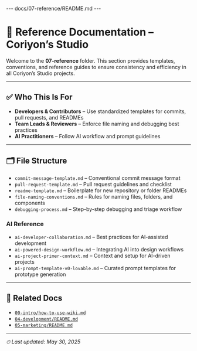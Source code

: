 --- docs/07-reference/README.md ---
# 📘 Reference Documentation – Coriyon’s Studio

Welcome to the **07-reference** folder. This section provides templates, conventions, and reference guides to ensure consistency and efficiency in all Coriyon’s Studio projects.

---

## ✅ Who This Is For

* **Developers & Contributors** – Use standardized templates for commits, pull requests, and READMEs  
* **Team Leads & Reviewers** – Enforce file naming and debugging best practices  
* **AI Practitioners** – Follow AI workflow and prompt guidelines  

---

## 🗂 File Structure

- `commit-message-template.md`       – Conventional commit message format  
- `pull-request-template.md`         – Pull request guidelines and checklist  
- `readme-template.md`               – Boilerplate for new repository or folder READMEs  
- `file-naming-conventions.md`       – Rules for naming files, folders, and components  
- `debugging-process.md`             – Step-by-step debugging and triage workflow  

### AI Reference

- `ai-developer-collaboration.md`    – Best practices for AI-assisted development  
- `ai-powered-design-workflow.md`    – Integrating AI into design workflows  
- `ai-project-primer-context.md`     – Context and setup for AI-driven projects  
- `ai-prompt-template-v0-lovable.md` – Curated prompt templates for prototype generation  

---

## 🔗 Related Docs

* [`00-intro/how-to-use-wiki.md`](../00-intro/how-to-use-wiki.md)  
* [`04-development/README.md`](../04-development/README.md)  
* [`05-marketing/README.md`](../05-marketing/README.md)  

---

_⏱ Last updated: May 30, 2025_
